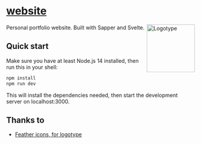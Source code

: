 # [website](https://furudean.com/)

<img src="static/favicon.svg" 
  width="128" 
  height="128" 
  align="right" 
  alt="Logotype" />

Personal portfolio website. Built with Sapper and Svelte.

## Quick start

Make sure you have at least Node.js 14 installed, then run this in your shell:

```bash
npm install
npm run dev
```

This will install the dependencies needed, then start the development server on localhost:3000.

## Thanks to

- [Feather icons, for logotype](https://feathericons.com/)
